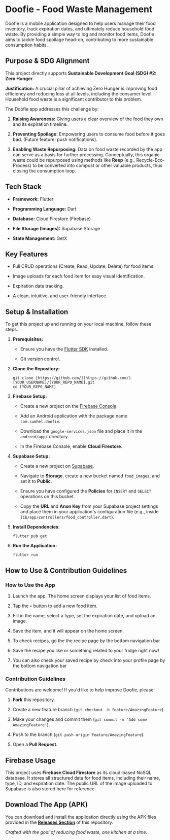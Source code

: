 # Doofie - Food Waste Management

Doofie is a mobile application designed to help users manage their food inventory, track expiration dates, and ultimately reduce household food waste. By providing a simple way to log and monitor food items, Doofie aims to tackle food spoilage head-on, contributing to more sustainable consumption habits.

## Purpose & SDG Alignment

This project directly supports **Sustainable Development Goal (SDG) #2: Zero Hunger**.

**Justification:**
A crucial pillar of achieving Zero Hunger is improving food efficiency and reducing loss at all levels, including the consumer level. Household food waste is a significant contributor to this problem.

The Doofie app addresses this challenge by:

1. **Raising Awareness:** Giving users a clear overview of the food they own and its expiration timeline.

2. **Preventing Spoilage:** Empowering users to consume food before it goes bad. (Future feature: push notifications).

3. **Enabling Waste Repurposing:** Data on food waste recorded by the app can serve as a basis for further processing. Conceptually, this organic waste could be repurposed using methods like **Reep** (e.g., Recycle-Eco-Process) to be converted into compost or other valuable products, thus closing the consumption loop.

## Tech Stack

* **Framework:** Flutter

* **Programming Language:** Dart

* **Database:** Cloud Firestore (Firebase)

* **File Storage (Images):** Supabase Storage

* **State Management:** GetX

## Key Features

* Full CRUD operations (Create, Read, Update, Delete) for food items.

* Image uploads for each food item for easy visual identification.

* Expiration date tracking.

* A clean, intuitive, and user-friendly interface.

## Setup & Installation

To get this project up and running on your local machine, follow these steps.

1. **Prerequisites:**

   * Ensure you have the [Flutter SDK](https://flutter.dev/docs/get-started/install) installed.

   * Git version control.

2. **Clone the Repository:**

   ```
   git clone [https://github.com/](https://github.com/)[YOUR_USERNAME]/[YOUR_REPO_NAME].git
   cd [YOUR_REPO_NAME]
   ```

3. **Firebase Setup:**

   * Create a new project on the [Firebase Console](https://console.firebase.google.com/).

   * Add an Android application with the package name `com.sumhel.doofie`.

   * Download the `google-services.json` file and place it in the `android/app/` directory.

   * In the Firebase Console, enable **Cloud Firestore**.

4. **Supabase Setup:**

   * Create a new project on [Supabase](https://supabase.com/).

   * Navigate to **Storage**, create a new bucket named `food_images`, and set it to **Public**.

   * Ensure you have configured the **Policies** for `INSERT` and `SELECT` operations on this bucket.

   * Copy the **URL** and **Anon Key** from your Supabase project settings and place them in your application's configuration file (e.g., inside `lib/app/controllers/food_controller.dart`).

5. **Install Dependencies:**

   ```
   flutter pub get
   ```

6. **Run the Application:**

   ```
   flutter run
   ```

## How to Use & Contribution Guidelines

### How to Use the App

1. Launch the app. The home screen displays your list of food items.

2. Tap the `+` button to add a new food item.

3. Fill in the name, select a type, set the expiration date, and upload an image.

4. Save the item, and it will appear on the home screen.

5. To check recipes, go the the recipe page by the bottom navigation bar

6. Save the recipe you like or something related to your fridge right now!

7. You can also check your saved recipe by check into your profile page by the bottom navigation bar

### Contribution Guidelines

Contributions are welcome! If you'd like to help improve Doofie, please:

1. **Fork** this repository.

2. Create a new feature branch (`git checkout -b feature/AmazingFeature`).

3. Make your changes and commit them (`git commit -m 'Add some AmazingFeature'`).

4. Push to the branch (`git push origin feature/AmazingFeature`).

5. Open a **Pull Request**.

## Firebase Usage

This project uses **Firebase Cloud Firestore** as its cloud-based NoSQL database. It stores all structured data for food items, including their name, type, ID, and expiration date. The public URL of the image uploaded to Supabase is also stored here for reference.

## Download The App (APK)

You can download and install the application directly using the APK files provided in the [**Releases Section**](https://github.com/[YOUR_USERNAME]/[YOUR_REPO_NAME]/releases) of this repository.


*Crafted with the goal of reducing food waste, one kitchen at a time.*